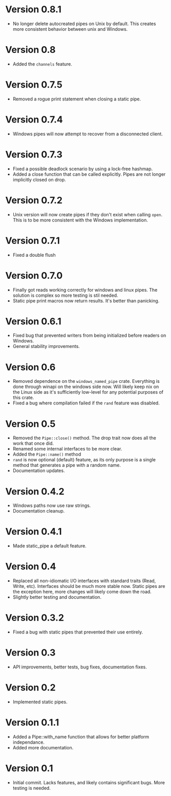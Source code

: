 # Version 0.8.1
- No longer delete autocreated pipes on Unix by default. This creates more consistent behavior between unix and Windows.

# Version 0.8
- Added the `channels` feature.

# Version 0.7.5
- Removed a rogue print statement when closing a static pipe.

# Version 0.7.4
- Windows pipes will now attempt to recover from a disconnected client.

# Version 0.7.3
- Fixed a possible deadlock scenario by using a lock-free hashmap.
- Added a close function that can be called explicitly. Pipes are not longer implicitly closed on drop.

# Version 0.7.2
- Unix version will now create pipes if they don't exist when calling `open`. This is to be more consistent with the Windows implementation.

# Version 0.7.1
- Fixed a double flush

# Version 0.7.0
- Finally got reads working correctly for windows and linux pipes. The solution is complex so more testing is stil needed.
- Static pipe print macros now return results. It's better than panicking.

# Version 0.6.1
- Fixed bug that prevented writers from being initialized before readers on Windows. 
- General stability improvements.

# Version 0.6
- Removed dependence on the `windows_named_pipe` crate. Everything is done through winapi on the windows side now. Will likely keep nix on the Linux side as it's sufficiently low-level for any potential purposes of this crate.
- Fixed a bug where compilation failed if the `rand` feature was disabled.

# Version 0.5
- Removed the `Pipe::close()` method. The drop trait now does all the work that once did.
- Renamed some internal interfaces to be more clear.
- Added the `Pipe::name()` method
- `rand` is now optional (default) feature, as its only purpose is a single method that generates a pipe with a random name.
- Documentation updates.

# Version 0.4.2
- Windows paths now use raw strings.
- Documentation cleanup.

# Version 0.4.1
- Made static_pipe a default feature.

# Version 0.4
- Replaced all non-idiomatic I/O interfaces with standard traits (Read, Write, etc). Interfaces should be much more stable now. Static pipes are the exception here, more changes will likely come down the road.
- Slightly better testing and documentation.

# Version 0.3.2
- Fixed a bug with static pipes that prevented their use entirely.

# Version 0.3
- API improvements, better tests, bug fixes, documentation fixes.

# Version 0.2
- Implemented static pipes.

# Version 0.1.1
- Added a Pipe::with_name function that allows for better platform independance.
- Added more documentation.

# Version 0.1
- Initial commit. Lacks features, and likely contains significant bugs. More testing is needed.